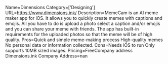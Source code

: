Name=Dimensions
Category=['Designing']
URL=https://www.dimensions.ink/
Description=MemeCam is an AI meme maker app for iOS. It allows you to quickly create memes with captions and emojis. All you have to do is upload a photo select a caption and/or emojis and you can share your meme with friends. The app has built-in requirements for the uploaded photos so that the meme will be of high quality.
Pros=Quick and simple meme-making process High-quality memes No personal data or information collected.
Cons=Needs iOS to run Only supports 10MB sized images.
Pricing=FreeCompany address Dimensions.ink
Company Address=nan
